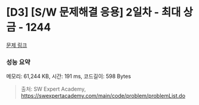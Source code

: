 # [D3] [S/W 문제해결 응용] 2일차 - 최대 상금 - 1244 

[문제 링크](https://swexpertacademy.com/main/code/problem/problemDetail.do?contestProbId=AV15Khn6AN0CFAYD) 

### 성능 요약

메모리: 61,244 KB, 시간: 191 ms, 코드길이: 598 Bytes



> 출처: SW Expert Academy, https://swexpertacademy.com/main/code/problem/problemList.do